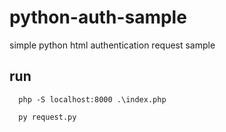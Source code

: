 # python-auth-sample

simple python html authentication request sample

## run

```
  php -S localhost:8000 .\index.php
```

```
  py request.py
```
